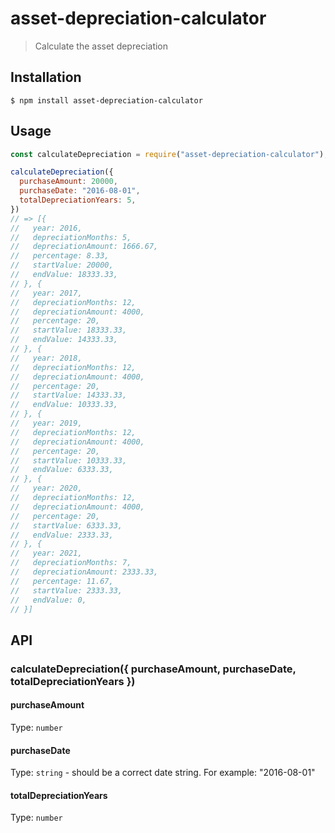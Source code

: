 # asset-depreciation-calculator

> Calculate the asset depreciation

## Installation

```console
$ npm install asset-depreciation-calculator
```

## Usage

```js
const calculateDepreciation = require("asset-depreciation-calculator");

calculateDepreciation({
  purchaseAmount: 20000,
  purchaseDate: "2016-08-01",
  totalDepreciationYears: 5,
})
// => [{
//   year: 2016,
//   depreciationMonths: 5,
//   depreciationAmount: 1666.67,
//   percentage: 8.33,
//   startValue: 20000,
//   endValue: 18333.33,
// }, {
//   year: 2017,
//   depreciationMonths: 12,
//   depreciationAmount: 4000,
//   percentage: 20,
//   startValue: 18333.33,
//   endValue: 14333.33,
// }, {
//   year: 2018,
//   depreciationMonths: 12,
//   depreciationAmount: 4000,
//   percentage: 20,
//   startValue: 14333.33,
//   endValue: 10333.33,
// }, {
//   year: 2019,
//   depreciationMonths: 12,
//   depreciationAmount: 4000,
//   percentage: 20,
//   startValue: 10333.33,
//   endValue: 6333.33,
// }, {
//   year: 2020,
//   depreciationMonths: 12,
//   depreciationAmount: 4000,
//   percentage: 20,
//   startValue: 6333.33,
//   endValue: 2333.33,
// }, {
//   year: 2021,
//   depreciationMonths: 7,
//   depreciationAmount: 2333.33,
//   percentage: 11.67,
//   startValue: 2333.33,
//   endValue: 0,
// }]
```

## API

### calculateDepreciation({ purchaseAmount, purchaseDate, totalDepreciationYears })

#### purchaseAmount

Type: `number`

#### purchaseDate

Type: `string` - should be a correct date string. For example: "2016-08-01"

#### totalDepreciationYears

Type: `number`
